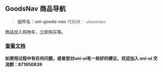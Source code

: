 

## GoodsNav 商品导航
> **组件名：uni-goods-nav**
> 代码块： `uGoodsNav`

商品加入购物车，立即购买等。

### [查看文档](https://uniapp.dcloud.io/component/uniui/uni-goods-nav)
#### 如使用过程中有任何问题，或者您对uni-ui有一些好的建议，欢迎加入 uni-ui 交流群：871950839 